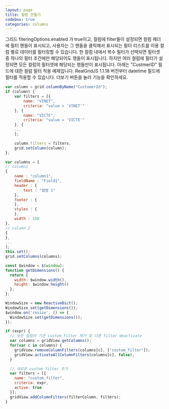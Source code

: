 ```yaml
---
layout: page
title: 컬럼 만들기
codebox: true
categories: columns
---
```


그리드 fiteringOptions.enabled 가 true이고, 컬럼에 filter들이 설정되면 컬럼 헤더에 필터 핸들이 표시되고, 사용자는 그 핸들을 클릭해서 표시되는 필터 리스트를 이용 컬럼 별로 데이터를 필터링할 수 있습니다. 한 컬럼 내에서 복수 필터가 선택되면 필터셋 중 하나의 필터 조건에만 해당되어도 행들이 표시됩니다. 하지만 여러 컬럼에 필터가 설정되면 모든 컬럼의 필터셋에 해당되는 행들만이 표시됩니다.
아래는 "CustmerID" 필드에 대한 컬럼 필터 적용 예제입니다.
RealGridJS 1.1.18 버전부터 datetime 필드에 필터를 적용할 수 있습니다.
더보기 버튼을 눌러 기능을 확인하세요.

```js
var column = grid.columnByName("CustomerId");
if (column) {
    var filters = [{
        name: "VINET",
        criteria: "value = 'VINET'"
    }, {
        name: "VICTE",
        criteria: "value = 'VICTE'"
    }, {
    ...
    ];

    column.filters = filters;
    grid.setColumn(column);
};
```

```js
var columns = [
// column1
{
    name : "column1",
    fieldName : "Field1",
    header : {
        text : "컬럼 1"
    },
    footer : {
    },
    styles : {
    },
    width : 150
},
// column 2
{
},
...
];
this.set();
grid.setColumns(columns);
```

<div class="code-box style2" markdown="1">

```js
const $window = $(window);
function getDimensions() {
  return {
    width: $window.width(),
    height: $window.height()
  };
};

WindowSize = new ReactiveDict();
WindowSize.set(getDimensions());
$window.on('resize', () => {
  WindowSize.set(getDimensions());
});

if (expr) {
  // 모든 컬럼의 기존 custom_filter 제거 및 다른 filter deactivate
  var columns = gridView.getColumns();
  for(var c in columns) {
    gridView.removeColumnFilters(columns[c], ["custom_filter"]);
    gridView.activateAllColumnFilters(columns[c], false);
  }

  // 새로운 custom filter 추가
  var filters = [{
    name: "custom_filter",
    criteria: expr,
    active: true
  }];
  gridView.addColumnFilters(filterColumn, filters);
}
```
</div>
